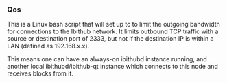 ### Qos ###

This is a Linux bash script that will set up tc to limit the outgoing bandwidth for connections to the Ibithub network. It limits outbound TCP traffic with a source or destination port of 2333, but not if the destination IP is within a LAN (defined as 192.168.x.x).

This means one can have an always-on ibithubd instance running, and another local ibithubd/ibithub-qt instance which connects to this node and receives blocks from it.
